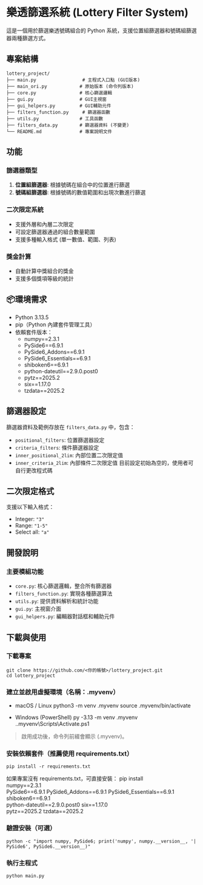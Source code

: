 # 樂透篩選系統 (Lottery Filter System)

這是一個用於篩選樂透號碼組合的 Python 系統，支援位置組篩選器和號碼組篩選器兩種篩選方式。

## 專案結構

```
lottery_project/
├── main.py                 # 主程式入口點 (GUI版本)
├── main_ori.py            # 原始版本 (命令列版本)
├── core.py                # 核心篩選邏輯
├── gui.py                 # GUI主視窗
├── gui_helpers.py         # GUI輔助元件
├── filters_function.py     # 篩選器函數
├── utils.py               # 工具函數
├── filters_data.py        # 篩選器資料 (不變更)
└── README.md              # 專案說明文件
```

## 功能

### 篩選器類型
1. **位置組篩選器**: 根據號碼在組合中的位置進行篩選
2. **號碼組篩選器**: 根據號碼的數值範圍和出現次數進行篩選

### 二次限定系統
- 支援外層和內層二次限定
- 可設定篩選器通過的組合數量範圍
- 支援多種輸入格式 (單一數值、範圍、列表)

### 獎金計算
- 自動計算中獎組合的獎金
- 支援多個獎項等級的統計


## 📦環境需求
- Python 3.13.5
- pip（Python 內建套件管理工具）
- 依賴套件版本：
  - numpy==2.3.1
  - PySide6==6.9.1
  - PySide6_Addons==6.9.1
  - PySide6_Essentials==6.9.1
  - shiboken6==6.9.1
  - python-dateutil==2.9.0.post0
  - pytz==2025.2
  - six==1.17.0
  - tzdata==2025.2


## 篩選器設定

篩選器資料及範例存放在 `filters_data.py` 中，包含：
- `positional_filters`: 位置篩選器設定
- `criteria_filters`: 條件篩選器設定
- `inner_positional_2lim`: 內部位置二次限定值
- `inner_criteria_2lim`: 內部條件二次限定值
目前設定初始為空的，使用者可自行更改程式碼

## 二次限定格式

支援以下輸入格式：
- Integer: `"3"`
- Range: `"1-5"`
- Select all: `"a"`

## 開發說明

### 主要模組功能
- `core.py`: 核心篩選邏輯，整合所有篩選器
- `filters_function.py`: 實現各種篩選算法
- `utils.py`: 提供資料解析和統計功能
- `gui.py`: 主視窗介面
- `gui_helpers.py`: 編輯器對話框和輔助元件

## 下載與使用

### 下載專案
    git clone https://github.com/<你的帳號>/lottery_project.git
    cd lottery_project

### 建立並啟用虛擬環境（名稱：.myvenv）
- macOS / Linux
    python3 -m venv .myvenv
    source .myvenv/bin/activate

- Windows (PowerShell)
    py -3.13 -m venv .myvenv
    .\.myvenv\Scripts\Activate.ps1

> 啟用成功後，命令列前綴會顯示 (.myvenv)。

### 安裝依賴套件（推薦使用 requirements.txt）
    pip install -r requirements.txt

如果專案沒有 requirements.txt，可直接安裝：
    pip install \
      numpy==2.3.1 \
      PySide6==6.9.1 PySide6_Addons==6.9.1 PySide6_Essentials==6.9.1 shiboken6==6.9.1 \
      python-dateutil==2.9.0.post0 six==1.17.0 \
      pytz==2025.2 tzdata==2025.2

### 驗證安裝（可選）
    python -c "import numpy, PySide6; print('numpy', numpy.__version__, '| PySide6', PySide6.__version__)"

### 執行主程式
    python main.py
